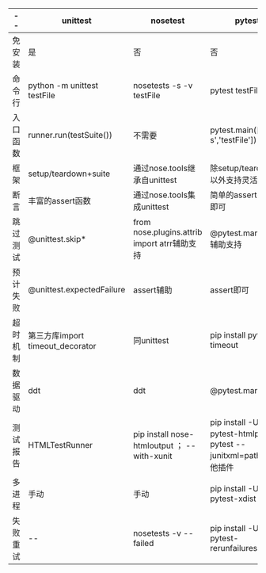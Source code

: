 
--|unittest | nosetest |pytest
---|---|---|---
免安装 | 是|否|否
命令行 | python -m unittest testFile|nosetests -s -v testFile|pytest testFile
入口函数|runner.run(testSuite()) |不需要|pytest.main(['-s','testFile'])
框架|setup/teardown+suite|通过nose.tools继承自unittest|除setup/teardown以外支持灵活自定义
断言|丰富的assert函数|通过nose.tools集成unittest|简单的assert+条件即可
跳过测试|@unittest.skip\* |from nose.plugins.attrib import atrr辅助支持|@pytest.mark.skip\*辅助支持
预计失败|@unittest.expectedFailure|assert辅助|assert即可
超时机制|第三方库import timeout_decorator|同unittest|pip install pytest-timeout
数据驱动|ddt|ddt|@pytest.mark
测试报告|HTMLTestRunner|pip install nose-htmloutput ； --with-xunit|pip install -U pytest-htmlpy；pytest --junitxml=path；其他插件
多进程|手动|手动|pip install -U pytest-xdist
失败重试|--|nosetests -v --failed|pip install -U pytest-rerunfailures

